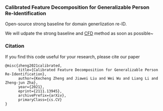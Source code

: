 ### Calibrated Feature Decomposition for Generalizable Person Re-Identification
Open-source strong baseline for domain generlization re-ID. 

We will udpate the strong baseline and [CFD](http://arxiv.org/abs/2111.13945) method as soon as possible~


### Citation

If you find this code useful for your research, please cite our paper

```
@misc{zheng2021calibrated,
      title={Calibrated Feature Decomposition for Generalizable Person Re-Identification}, 
      author={Kecheng Zheng and Jiawei Liu and Wei Wu and Liang Li and Zheng-jun Zha},
      year={2021},
      eprint={2111.13945},
      archivePrefix={arXiv},
      primaryClass={cs.CV}
}
```
